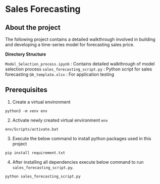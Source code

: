 # Sales Forecasting

## About the project

The following project contains a detailed walkthrough involved in building and developing a time-series model for forecasting sales price.

**Directory Structure**

`Model_Selection_process.ipynb` : Contains detailed walkthrough of model selection process
`sales_forecasting_script.py` : Python script for sales forecasting
`QA_template.xlsx` : For application testing


## Prerequisites


1. Create a virtual environment

```
python3 -m venv env
```

2. Activate newly created virtual environment `env`

```
env/Scripts/activate.bat
```

3. Execute the below command to install python packages used in this project

```
pip install requirement.txt
```

4. After installing all dependencies execute below command to run `sales_forecasting_script.py`.

```
python sales_forecasting_script.py
```
